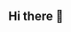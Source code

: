 ## Hi there 👋
<!--
![](https://github-readme-stats.vercel.app/api?username=Iwill-github&show_icons=true&theme=transparent)
-->

<!--
**Iwill-github/Iwill-github** is a ✨ _special_ ✨ repository because its `README.md` (this file) appears on your GitHub profile.
Here are some ideas to get you started:

- 🔭 I’m currently working on ...
- 🌱 I’m currently learning ...
- 👯 I’m looking to collaborate on ...
- 🤔 I’m looking for help with ...
- 💬 Ask me about ...
- 📫 How to reach me: ...
- 😄 Pronouns: ...
- ⚡ Fun fact: ...
-->
